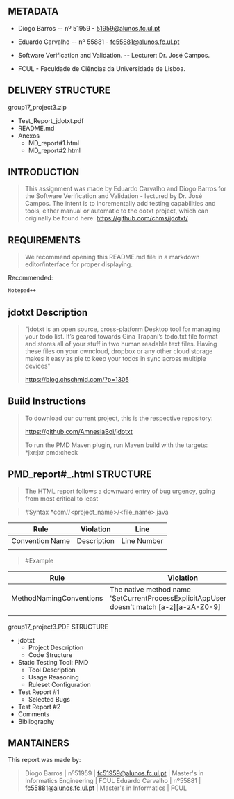 ## METADATA

- Diogo Barros
	-- nº 51959
		- 51959@alunos.fc.ul.pt

- Eduardo Carvalho
	-- nº 55881
	    - fc55881@alunos.fc.ul.pt

- Software Verification and Validation.
	-- Lecturer: Dr. José Campos.

- FCUL - Faculdade de Ciências da Universidade de Lisboa.

DELIVERY STRUCTURE
---------------
group17_project3.zip
- Test_Report_jdotxt.pdf
- README.md
- Anexos
    - MD_report#1.html
	- MD_report#2.html

INTRODUCTION
---------------

> This assignment was made by Eduardo Carvalho and Diogo Barros for 
> the Software Verification and Validation - lectured by Dr. José Campos.
> The intent is to incrementally add testing capabilities and tools, either 
> manual or automatic to the dotxt project, which can originally be found here:
> https://github.com/chms/jdotxt/

REQUIREMENTS
---------------
> We recommend opening this README.md file in a markdown editor/interface for proper displaying.

Recommended:
```sh 
Notepad++
```

jdotxt Description
---------------
> "jdotxt is an open source, cross-platform Desktop tool for managing your todo list. 
> It’s geared towards Gina Trapani’s todo.txt file format and stores all of your stuff in two human readable text files. 
> Having these files on your owncloud, dropbox or any other cloud storage makes it easy as pie to keep your todos in sync across multiple devices"
>
> https://blog.chschmid.com/?p=1305

Build Instructions
---------------
> To download our current project, this is the respective repository:
>
> https://github.com/AmnesiaBoi/jdotxt
>
> To run the PMD Maven plugin, run Maven build with the targets: *jxr:jxr pmd:check

PMD_report#_.html STRUCTURE
---------------
> The HTML report follows a downward entry of bug urgency, going from most critical to least

> #Syntax
> *com/<user>/<project_name>/<file_name>.java

| Rule            | Violation   | Line        |
|-----------------|-------------|-------------|
| Convention Name | Description | Line Number |
|                 |             |             |

> #Example

| Rule                    | Violation                                                                                          | Line |
|-------------------------|----------------------------------------------------------------------------------------------------|------|
| MethodNamingConventions | The native method name 'SetCurrentProcessExplicitAppUserModelID' doesn't match [a-z][a-zA-Z0-9] | 52   |
|                         |                                                                                                    |      |

group17_project3.PDF STRUCTURE
- jdotxt
    - Project Description
    - Code Structure
- Static Testing Tool: PMD
    - Tool Description
    - Usage Reasoning
    - Ruleset Configuration
- Test Report #1
    - Selected Bugs
- Test Report #2
- Comments
- Bibliography

MANTAINERS
---------------

This report was made by:
> Diogo Barros | nº51959 | fc51959@alunos.fc.ul.pt | Master's in Informatics Engineering | FCUL
> Eduardo Carvalho | nº55881 | fc55881@alunos.fc.ul.pt | Master's in Informatics | FCUL